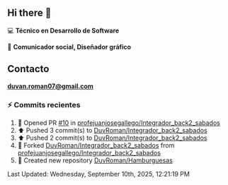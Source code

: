## Hi there 👋

:computer: **Técnico en Desarrollo de Software**

:pencil: **Comunicador social, Diseñador gráfico**

## Contacto

**<duvan.roman07@gmail.com>**

### :zap: Commits recientes
<!--RECENT_ACTIVITY:start-->
1. 💪 Opened PR [#10](https://github.com/profejuanjosegallego/Integrador_back2_sabados/pull/10) in [profejuanjosegallego/Integrador_back2_sabados](https://github.com/profejuanjosegallego/Integrador_back2_sabados)<br>
2. ⬆️ Pushed 3 commit(s) to [DuvRoman/Integrador_back2_sabados](https://github.com/DuvRoman/Integrador_back2_sabados)<br>
3. ⬆️ Pushed 2 commit(s) to [DuvRoman/Integrador_back2_sabados](https://github.com/DuvRoman/Integrador_back2_sabados)<br>
4. 🔱 Forked [DuvRoman/Integrador_back2_sabados](https://github.com/DuvRoman/Integrador_back2_sabados) from [profejuanjosegallego/Integrador_back2_sabados](https://github.com/profejuanjosegallego/Integrador_back2_sabados)<br>
5. 📔 Created new repository [DuvRoman/Hamburguesas](https://github.com/DuvRoman/Hamburguesas)<br>
<!--RECENT_ACTIVITY:end-->
<!--RECENT_ACTIVITY:last_update-->
Last Updated: Wednesday, September 10th, 2025, 12:21:19 PM
<!--RECENT_ACTIVITY:last_update_end-->
